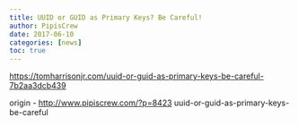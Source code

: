 ```yaml
---
title: UUID or GUID as Primary Keys? Be Careful!
author: PipisCrew
date: 2017-06-10
categories: [news]
toc: true
---
```


https://tomharrisonjr.com/uuid-or-guid-as-primary-keys-be-careful-7b2aa3dcb439

origin - http://www.pipiscrew.com/?p=8423 uuid-or-guid-as-primary-keys-be-careful